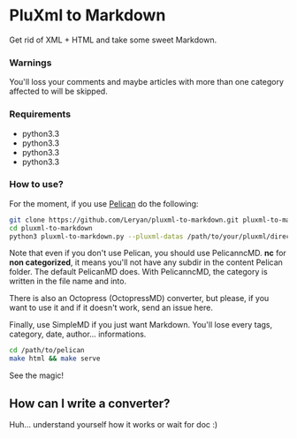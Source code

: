 # PluXml to Markdown

Get rid of XML + HTML and take some sweet Markdown.

### Warnings

You'll loss your comments and maybe articles with more than one category affected to will be skipped.

### Requirements

* python3.3
* python3.3
* python3.3
* python3.3

### How to use?

For the moment, if you use [Pelican](http://getpelican.com) do the following:

```bash
git clone https://github.com/Leryan/pluxml-to-markdown.git pluxml-to-markdown
cd pluxml-to-markdown
python3 pluxml-to-markdown.py --pluxml-datas /path/to/your/pluxml/directory/data --md-datas /path/to/pelican/content --converter PelicanMD
```

Note that even if you don't use Pelican, you should use PelicanncMD. **nc** for **non categorized**, it means you'll not have any subdir in the content Pelican folder. The default PelicanMD does. With PelicanncMD, the category is written in the file name and into.

There is also an Octopress (OctopressMD) converter, but please, if you want to use it and if it doesn't work, send an issue here.

Finally, use SimpleMD if you just want Markdown. You'll lose every tags, category, date, author… informations.

```bash
cd /path/to/pelican
make html && make serve
```

See the magic!

## How can I write a converter?

Huh… understand yourself how it works or wait for doc :)
